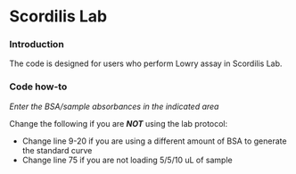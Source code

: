 # Scordilis Lab

### Introduction

The code is designed for users who perform Lowry assay in Scordilis Lab. 

### Code how-to
*Enter the BSA/sample absorbances in the indicated area*

Change the following if you are ***NOT*** using the lab protocol:

- Change line 9-20 if you are using a different amount of BSA to generate the standard curve
- Change line 75 if you are not loading 5/5/10 uL of sample
